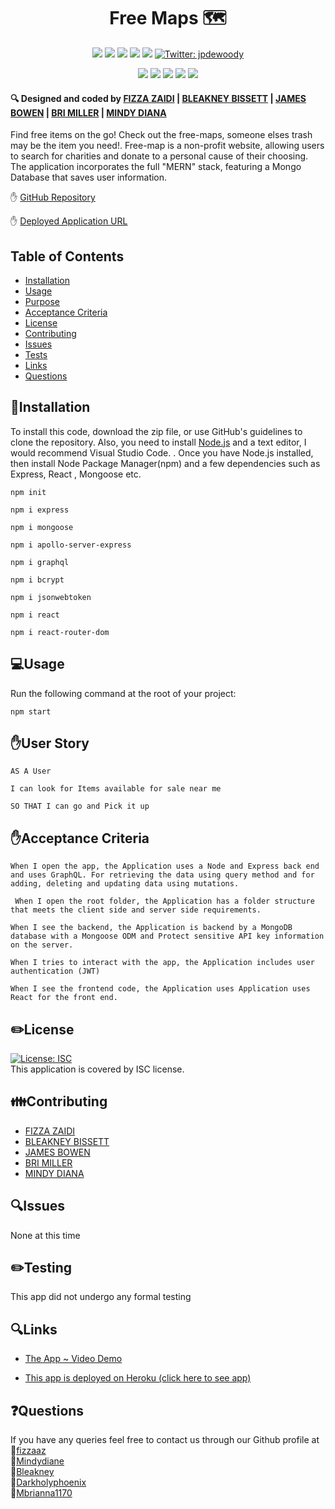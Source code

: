 <h1 align="center"> Free Maps 🗺️</h1>
  
<p align="center">
    <img src="https://img.shields.io/github/repo-size/jpd61/e-commerce-backend" />
    <img src="https://img.shields.io/github/languages/top/jpd61/e-commerce-backend"  />
    <img src="https://img.shields.io/github/issues/jpd61/e-commerce-backend" />
    <img src="https://img.shields.io/github/last-commit/jpd61/e-commerce-backend" >
    <a href="https://github.com/jpd61"><img src="https://img.shields.io/github/followers/jpd61?style=social" target="_blank" /></a>
    <a href="https://twitter.com/jpdewoody">
        <img alt="Twitter: jpdewoody" src="https://img.shields.io/twitter/follow/jpdewoody.svg?style=social" target="_blank" />
    </a>
</p>
  
<p align="center">
    <img src="https://img.shields.io/badge/Javascript-yellow" />
    <img src="https://img.shields.io/badge/express-orange" />
    <img src="https://img.shields.io/badge/Sequelize-blue"  />
    <img src="https://img.shields.io/badge/mySQL-blue"  />
    <img src="https://img.shields.io/badge/dotenv-green" />
</p>

 <h4>🔍 Designed and coded by <a href="https://github.com/fizzaaz">FIZZA ZAIDI</a> | <a href="https://github.com/bleakney">BLEAKNEY BISSETT</a> | <a href="https://github.com/darkholyphoenix">JAMES BOWEN</a> | <a href="https://github.com/mbrianna1170">BRI MILLER</a> | <a href="https://github.com/Mindydiane"> MINDY DIANA</a></h4>


Find free items on the go! Check out the free-maps, someone elses trash may be the item you need!. Free-map is a non-profit website, allowing users to search for charities and donate to a personal cause of their choosing. The application incorporates the full "MERN" stack, featuring a Mongo Database that saves user information.  


✋ [GitHub Repository](https://github.com/bleakney/free-maps)

✋ [Deployed Application URL](#)


## Table of Contents

- [Installation](#installation)
- [Usage](#usage)
- [Purpose](#purpose)
- [Acceptance Criteria](#acceptance-criteria)
- [License](#license)
- [Contributing](#contributing)
- [Issues](#issues)
- [Tests](#tests)
- [Links](#links)
- [Questions](#questions)


## 💾Installation

  To install this code, download the zip file, or use GitHub's guidelines to clone the repository. Also, you need to install [Node.js](https://nodejs.org/en/) and a text editor, I would recommend Visual Studio Code. . Once you have Node.js installed, then install Node Package Manager(npm) and a few dependencies such as Express, React , Mongoose etc.

`npm init` 

`npm i express`

`npm i mongoose`

`npm i apollo-server-express`

`npm i graphql`

`npm i bcrypt`

`npm i jsonwebtoken`

`npm i react`

`npm i react-router-dom`



## 💻Usage
  
  Run the following command at the root of your project:
  
  `npm start`


## ✋User Story

   `AS A User`

   `I can look for Items available for sale near me `

   `SO THAT I can go and Pick it up`

## ✋Acceptance Criteria

  ` When I open the app, the Application uses a Node and Express back end and uses GraphQL. For retrieving the data using query method and for adding, deleting and updating data using mutations. `

  ` When I open the root folder, the Application has a folder structure that meets the client side and server side requirements.`

  ` When I see the backend, the Application is backend by a MongoDB database with a Mongoose ODM and Protect sensitive API key information on the server. `

  `When I tries to interact with the app, the Application includes user authentication (JWT)`

  `When I see the frontend code, the Application uses Application uses React for the front end.`


## ✏️License

  [![License: ISC](https://img.shields.io/badge/License-ISC-blue.svg)](https://opensource.org/licenses/ISC)
  <br />
  This application is covered by ISC license.


## 👪Contributing

- <a href="https://github.com/fizzaaz">FIZZA ZAIDI</a> 
-  <a href="https://github.com/bleakney">BLEAKNEY BISSETT</a> 
- <a href="https://github.com/darkholyphoenix">JAMES BOWEN</a>
-  <a href="https://github.com/mbrianna1170">BRI MILLER</a>
- <a href="https://github.com/Mindydiane"> MINDY DIANA</a></h4>


## 🔍Issues

  None at this time

## ✏️Testing

This app did not undergo any formal testing


## 🔍Links

- [The App ~ Video Demo]()

- [This app is deployed on Heroku (click here to see app)]()


## ❓Questions

  If you have any queries feel free to contact us through our Github profile at  
  👋[fizzaaz](https://github.com/fizzaaz/) <br>
  👋[Mindydiane](https://github.com/Mindydiane/)<br>
  👋[Bleakney](https://github.com/bleakney/)<br>
  👋[Darkholyphoenix](https://github.com/darkholyphoenix/)<br>
  👋[Mbrianna1170](https://github.com/mbrianna1170/)

